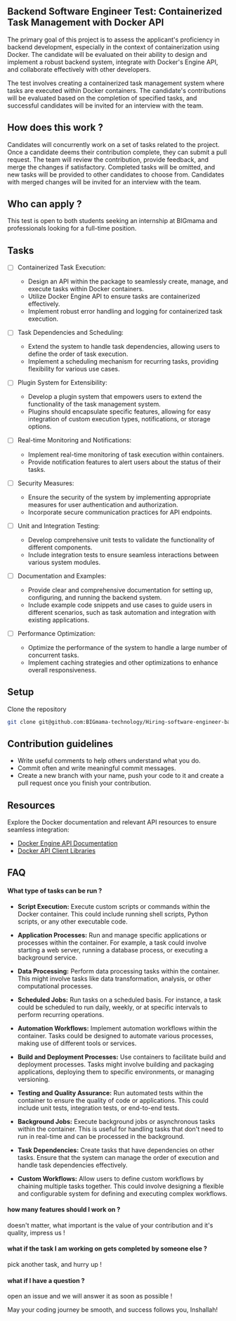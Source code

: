 ## Backend Software Engineer Test: Containerized Task Management with Docker API

The primary goal of this project is to assess the applicant's proficiency in backend development, especially in the context of containerization using Docker. The candidate will be evaluated on their ability to design and implement a robust backend system, integrate with Docker's Engine API, and collaborate effectively with other developers.

The test involves creating a containerized task management system where tasks are executed within Docker containers. The candidate's contributions will be evaluated based on the completion of specified tasks, and successful candidates will be invited for an interview with the team.

## How does this work ?

Candidates will concurrently work on a set of tasks related to the project. Once a candidate deems their contribution complete, they can submit a pull request. The team will review the contribution, provide feedback, and merge the changes if satisfactory. Completed tasks will be omitted, and new tasks will be provided to other candidates to choose from. Candidates with merged changes will be invited for an interview with the team.


## Who can apply ?

This test is open to both students seeking an internship at BIGmama and professionals looking for a full-time position.


## Tasks

- [ ] Containerized Task Execution:
   - Design an API within the package to seamlessly create, manage, and execute tasks within Docker containers.
   - Utilize Docker Engine API to ensure tasks are containerized effectively.
   - Implement robust error handling and logging for containerized task execution.

- [ ] Task Dependencies and Scheduling:
   - Extend the system to handle task dependencies, allowing users to define the order of task execution.
   - Implement a scheduling mechanism for recurring tasks, providing flexibility for various use cases.

- [ ] Plugin System for Extensibility:
   - Develop a plugin system that empowers users to extend the functionality of the task management system.
   - Plugins should encapsulate specific features, allowing for easy integration of custom execution types, notifications, or storage options.

- [ ] Real-time Monitoring and Notifications:
   - Implement real-time monitoring of task execution within containers.
   - Provide notification features to alert users about the status of their tasks.

- [ ] Security Measures:
   - Ensure the security of the system by implementing appropriate measures for user authentication and authorization.
   - Incorporate secure communication practices for API endpoints.

- [ ] Unit and Integration Testing:
   - Develop comprehensive unit tests to validate the functionality of different components.
   - Include integration tests to ensure seamless interactions between various system modules.

- [ ] Documentation and Examples:
   - Provide clear and comprehensive documentation for setting up, configuring, and running the backend system.
   - Include example code snippets and use cases to guide users in different scenarios, such as task automation and integration with existing applications.

- [ ] Performance Optimization:
   - Optimize the performance of the system to handle a large number of concurrent tasks.
   - Implement caching strategies and other optimizations to enhance overall responsiveness.


## Setup

Clone the repository
```bash
git clone git@github.com:BIGmama-technology/Hiring-software-engineer-backend.git 
```


## Contribution guidelines

- Write useful comments to help others understand what you do.
- Commit often and write meaningful commit messages.
- Create a new branch with your name, push your code to it and create a pull request once you finish your contribution.


## Resources
Explore the Docker documentation and relevant API resources to ensure seamless integration:

- [Docker Engine API Documentation](https://docs.docker.com/engine/api/)
- [Docker API Client Libraries](https://docs.docker.com/engine/api/sdk/)


## FAQ

#### What type of tasks can be run ?

- **Script Execution:** Execute custom scripts or commands within the Docker container. This could include running shell scripts, Python scripts, or any other executable code.

- **Application Processes:** Run and manage specific applications or processes within the container. For example, a task could involve starting a web server, running a database process, or executing a background service.

- **Data Processing:** Perform data processing tasks within the container. This might involve tasks like data transformation, analysis, or other computational processes.

- **Scheduled Jobs:** Run tasks on a scheduled basis. For instance, a task could be scheduled to run daily, weekly, or at specific intervals to perform recurring operations.

- **Automation Workflows:** Implement automation workflows within the container. Tasks could be designed to automate various processes, making use of different tools or services.

- **Build and Deployment Processes:** Use containers to facilitate build and deployment processes. Tasks might involve building and packaging applications, deploying them to specific environments, or managing versioning.

- **Testing and Quality Assurance:** Run automated tests within the container to ensure the quality of code or applications. This could include unit tests, integration tests, or end-to-end tests.

- **Background Jobs:** Execute background jobs or asynchronous tasks within the container. This is useful for handling tasks that don't need to run in real-time and can be processed in the background.

- **Task Dependencies:** Create tasks that have dependencies on other tasks. Ensure that the system can manage the order of execution and handle task dependencies effectively.

- **Custom Workflows:** Allow users to define custom workflows by chaining multiple tasks together. This could involve designing a flexible and configurable system for defining and executing complex workflows.


#### how many features should I work on ?
doesn't matter, what important is the value of your contribution and it's quality, impress us !

#### what if the task I am working on gets completed by someone else ?
pick another task, and hurry up !

#### what if I have a question ?
open an issue and we will answer it as soon as possible !

May your coding journey be smooth, and success follows you, Inshallah!
